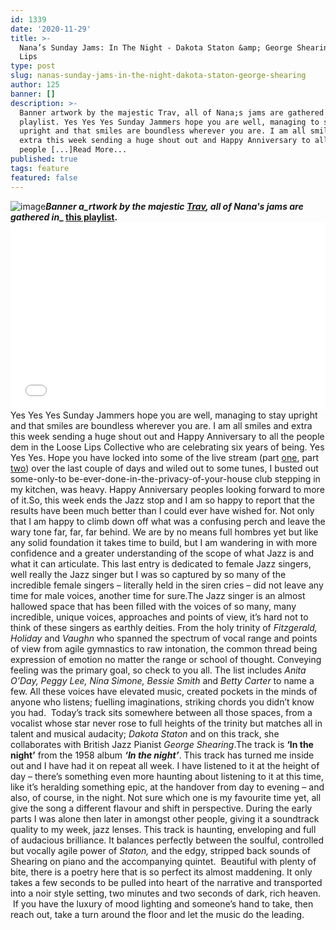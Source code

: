 ```yaml
---
id: 1339
date: '2020-11-29'
title: >-
  Nana’s Sunday Jams: In The Night - Dakota Staton &amp; George Shearing - Loose
  Lips
type: post
slug: nanas-sunday-jams-in-the-night-dakota-staton-george-shearing
author: 125
banner: []
description: >-
  Banner artwork by the majestic Trav, all of Nana;s jams are gathered in;this
  playlist. Yes Yes Yes Sunday Jammers hope you are well, managing to stay
  upright and that smiles are boundless wherever you are. I am all smiles and
  extra this week sending a huge shout out and Happy Anniversary to all the
  people [...]Read More...
published: true
tags: feature
featured: false
---
```

![image](../undefined)**_Banner a_rtwork by the majestic [Trav](https://www.backdownwarchild.co.uk/), all of Nana's jams are gathered in__ [__this playlist__](https://open.spotify.com/playlist/12UoQ8ov5i6P8BIfm2lOjS?si=jarAn1CXSEuYB9vAxJidOg)__.__**<iframe width='100%' height='300' scrolling='no' frameborder='no' allow='autoplay' src='//www.youtube.com/embed/mDSLk4jlZdU?wmode=opaque'></iframe>Yes Yes Yes Sunday Jammers hope you are well, managing to stay upright and that smiles are boundless wherever you are. I am all smiles and extra this week sending a huge shout out and Happy Anniversary to all the people dem in the Loose Lips Collective who are celebrating six years of being. Yes Yes Yes. Hope you have locked into some of the live stream (part [one](https://www.youtube.com/watch?v=-pKZm0xUmWk&t=3837s), part [two](https://www.youtube.com/watch?v=1LKMmlo3_MM)) over the last couple of days and wiled out to some tunes, I busted out some-only-to be-ever-done-in-the-privacy-of-your-house club stepping in my kitchen, was heavy. Happy Anniversary peoples looking forward to more of it.So, this week ends the Jazz stop and I am so happy to report that the results have been much better than I could ever have wished for. Not only that I am happy to climb down off what was a confusing perch and leave the wary tone far, far, far behind. We are by no means full hombres yet but like any solid foundation it takes time to build, but I am wandering in with more confidence and a greater understanding of the scope of what Jazz is and what it can articulate. This last entry is dedicated to female Jazz singers, well really the Jazz singer but I was so captured by so many of the incredible female singers – literally held in the siren cries – did not leave any time for male voices, another time for sure.The Jazz singer is an almost hallowed space that has been filled with the voices of so many, many incredible, unique voices, approaches and points of view, it’s hard not to think of these singers as earthly deities. From the holy trinity of _Fitzgerald, Holiday_ and _Vaughn_ who spanned the spectrum of vocal range and points of view from agile gymnastics to raw intonation, the common thread being expression of emotion no matter the range or school of thought. Conveying feeling was the primary goal, so check to you all. The list includes _Anita O’Day, Peggy Lee, Nina Simone, Bessie Smith_ and _Betty Carter_ to name a few. All these voices have elevated music, created pockets in the minds of anyone who listens; fuelling imaginations, striking chords you didn’t know you had.  Today’s track sits somewhere between all those spaces, from a vocalist whose star never rose to full heights of the trinity but matches all in talent and musical audacity; _Dakota Staton_ and on this track, she collaborates with British Jazz Pianist _George Shearing_.The track is **‘In the night’** from the 1958 album **_‘In the night’_**. This track has turned me inside out and I have had it on repeat all week. I have listened to it at the height of day – there’s something even more haunting about listening to it at this time, like it’s heralding something epic, at the handover from day to evening – and also, of course, in the night. Not sure which one is my favourite time yet, all give the song a different flavour and shift in perspective. During the early parts I was alone then later in amongst other people, giving it a soundtrack quality to my week, jazz lenses. This track is haunting, enveloping and full of audacious brilliance. It balances perfectly between the soulful, controlled but vocally agile power of _Staton,_ and the edgy, stripped back sounds of Shearing on piano and the accompanying quintet.  Beautiful with plenty of bite, there is a poetry here that is so perfect its almost maddening. It only takes a few seconds to be pulled into heart of the narrative and transported into a noir style setting, two minutes and two seconds of dark, rich heaven.  If you have the luxury of mood lighting and someone’s hand to take, then reach out, take a turn around the floor and let the music do the leading.